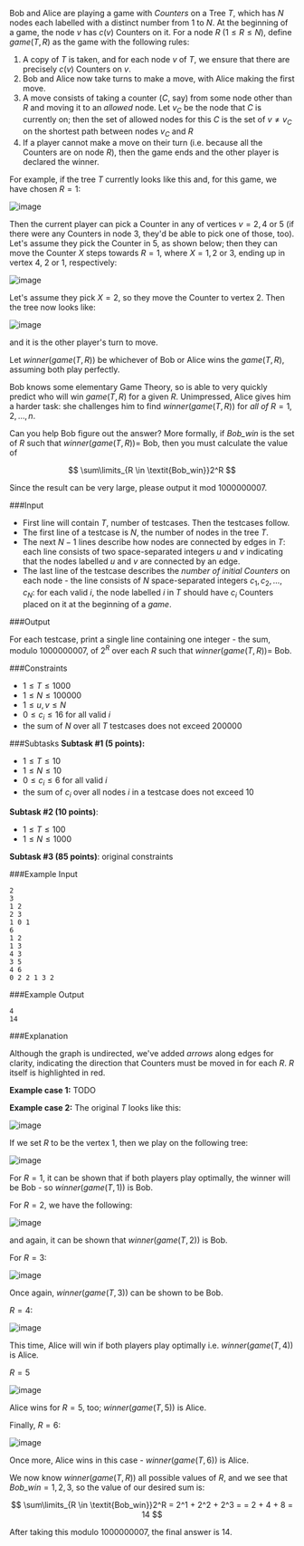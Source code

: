 Bob and Alice are playing a game with _Counters_ on a Tree $T$, which has $N$ nodes each labelled with a distinct number from $1$ to $N$.  At the beginning of a game, the node $v$ has $c(v)$ Counters on it.  For a node $R$ ($1 \leq R \leq N)$, define $\textit{game}(T, R)$ as the game with the following rules:

1. A copy of $T$ is taken, and for each node $v$ of $T$, we ensure that there are precisely $c(v)$ Counters on $v$.
2. Bob and Alice now take turns to make a move, with Alice making the first move.
3. A move consists of taking a counter ($C$, say) from some node other than $R$ and moving it to an *allowed* node.  Let $v_C$ be the node that $C$ is currently on; then the set of allowed nodes for this $C$ is the set of $v \ne v_C$ on the shortest path between nodes $v_C$ and $R$
4. If a player cannot make a move on their turn (i.e. because all the Counters are on node $R$), then the game ends and the other player is declared the winner.

For example, if the tree $T$ currently looks like this and, for this game, we have chosen $R=1$:

![image](http://campus.codechef.com/SITJMADM/content/COUNTREE-move-example1of3.png)

Then the current player can pick a Counter in any of vertices $v = 2, 4$ or $5$ (if there were any Counters in node $3$, they'd be able to pick one of those, too).  Let's assume they pick the Counter in $5$, as shown below; then they can move the Counter $X$ steps towards $R=1$, where $X=1,2$ or $3$, ending up in vertex $4$, $2$ or $1$, respectively:

![image](http://campus.codechef.com/SITJMADM/content/COUNTREE-move-example2of3.png)

Let's assume they pick $X=2$, so they move the Counter to vertex $2$.  Then the tree now looks like:

![image](http://campus.codechef.com/SITJMADM/content/COUNTREE-move-example3of3.png)

and it is the other player's turn to move.

Let $\textit{winner}(\textit{game}(T, R))$ be whichever of Bob or Alice wins the $\textit{game}(T, R)$, assuming both play perfectly.

Bob knows some elementary Game Theory, so is able to very quickly predict who will win $\textit{game}(T, R)$ for a given $R$.  Unimpressed, Alice gives him a harder task: she challenges him to find $\textit{winner}(\textit{game}(T, R))$ for *all of* $R = 1, 2, \ldots , n$.

Can you help Bob figure out the answer? More formally, if $\textit{Bob_win}$ is the set of $R$ such that $\textit{winner}(\textit{game}(T, R)) =$ Bob, then you must calculate the value of

$$
\sum\limits_{R \in \textit{Bob_win}}2^R
$$

Since the result can be very large, please output it mod $1000000007$.

###Input

- First line will contain $T$, number of testcases. Then the testcases follow. 
- The first line of a testcase is $N$, the number of nodes in the tree $T$.
- The next $N-1$ lines describe how nodes are connected by edges in $T$: each line consists of two space-separated integers $u$ and $v$ indicating that the nodes labelled $u$ and $v$ are connected by an edge.
- The last line of the testcase describes the _number of initial Counters_ on each node - the line consists of $N$ space-separated integers $c_1, c_2, \ldots , c_N$: for each valid $i$, the node labelled $i$ in $T$ should have $c_i$ Counters placed on it at the beginning of a _game_.

###Output

For each testcase, print a single line containing one integer - the sum, modulo $1000000007$, of $2^R$ over each $R$ such that $\textit{winner}(\textit{game}(T, R)) =$ Bob.

###Constraints 
- $1 \leq T \leq 1000$
- $1 \leq N \leq 100000$
- $1 \leq u,v \leq N$
- $0 \leq c_i \leq 16$ for all valid $i$
- the sum of $N$ over all $T$ testcases does not exceed $200000$

###Subtasks
**Subtask #1 (5 points):** 

- $1 \leq T \leq 10$
- $1 \leq N \leq 10$
- $0 \leq c_i \leq 6$ for all valid $i$
- the sum of $c_i$ over all nodes $i$ in a testcase does not exceed $10$

**Subtask #2 (10 points)**: 

* $1 \leq T \leq 100$ 
* $1 \leq N \leq 1000$

**Subtask #3 (85 points)**: original constraints

###Example Input

```
2
3 
1 2
2 3
1 0 1
6
1 2
1 3
4 3
3 5
4 6
0 2 2 1 3 2
```

###Example Output

```
4
14
```

###Explanation

Although the graph is undirected, we've added _arrows_ along edges for clarity, indicating the direction that Counters must be moved in for each $R$.  $R$ itself is highlighted in red.

**Example case 1:** TODO

**Example case 2:** The original $T$ looks like this:

![image](http://campus.codechef.com/SITJMADM/content/COUNTREE-EX2-1of7.png)

If we set $R$ to be the vertex $1$, then we play on the following tree:

![image](http://campus.codechef.com/SITJMADM/content/COUNTREE-EX2-2of7.png)

For $R = 1$, it can be shown that if both players play optimally, the winner will be Bob - so $\textit{winner}(\textit{game}(T, 1))$ is Bob.

For $R = 2$, we have the following:

![image](http://campus.codechef.com/SITJMADM/content/COUNTREE-EX2-3of7.png)

and again, it can be shown that $\textit{winner}(\textit{game}(T, 2))$ is Bob.


For $R = 3$:

![image](http://campus.codechef.com/SITJMADM/content/COUNTREE-EX2-4of7.png)

Once again, $\textit{winner}(\textit{game}(T, 3))$ can be shown to be Bob.

$R = 4$:


![image](http://campus.codechef.com/SITJMADM/content/COUNTREE-EX2-5of7.png)

This time, Alice will win if both players play optimally i.e. $\textit{winner}(\textit{game}(T, 4))$ is Alice.

$R = 5$

![image](http://campus.codechef.com/SITJMADM/content/COUNTREE-EX2-6of7.png)

Alice wins for $R = 5$, too; $\textit{winner}(\textit{game}(T, 5))$ is Alice.

Finally, $R = 6$:

![image](http://campus.codechef.com/SITJMADM/content/COUNTREE-EX2-7of7.png)

Once more, Alice wins in this case - $\textit{winner}(\textit{game}(T, 6))$ is Alice.

We now know $\textit{winner}(\textit{game}(T, R))$ all possible values of $R$, and we see that $\textit{Bob_win}={1, 2, 3}$, so the value of our desired sum is:

$$
\sum\limits_{R \in \textit{Bob_win}}2^R = 2^1 + 2^2 + 2^3 = = 2 + 4 + 8 = 14
$$

After taking this modulo $1000000007$, the final answer is $14$.
